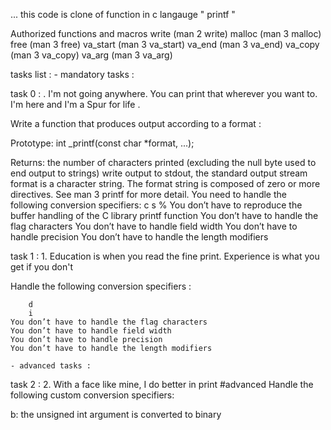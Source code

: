 ...
this code is clone of function in c langauge " printf " 

Authorized functions and macros
write (man 2 write)
malloc (man 3 malloc)
free (man 3 free)
va_start (man 3 va_start)
va_end (man 3 va_end)
va_copy (man 3 va_copy)
va_arg (man 3 va_arg)

tasks list :
	- mandatory tasks : 

task 0 : . I'm not going anywhere. You can print that wherever you want to. I'm here and I'm a Spur for life .

Write a function that produces output according to a format :

Prototype: int _printf(const char *format, ...);

Returns: the number of characters printed (excluding the null byte used to end output to strings)
write output to stdout, the standard output stream 
format is a character string. The format string is composed of zero or more directives. See man 3 printf for 	more detail. You need to handle the following conversion specifiers:
		c
		s
		%
	You don’t have to reproduce the buffer handling of the C library printf function
	You don’t have to handle the flag characters
	You don’t have to handle field width
	You don’t have to handle precision
	You don’t have to handle the length modifiers


task 1 : 1. Education is when you read the fine print. Experience is what you get if you don't

Handle the following conversion specifiers :

		d
		i
	You don’t have to handle the flag characters
	You don’t have to handle field width
	You don’t have to handle precision
	You don’t have to handle the length modifiers

	- advanced tasks : 


task 2 : 2. With a face like mine, I do better in print
#advanced
Handle the following custom conversion specifiers:

b: the unsigned int argument is converted to binary
